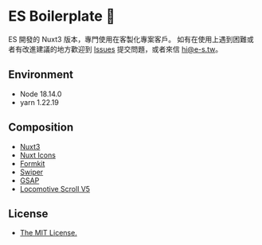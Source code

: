 # ES Boilerplate  🍳

ES 開發的 Nuxt3 版本，專門使用在客製化專案客戶。
如有在使用上遇到困難或者有改進建議的地方歡迎到 [Issues](https://github.com/esdesignstudio/es-nuxt3-template/issues) 提交問題，或者來信 [hi@e-s.tw](mailto:hi@e-s.tw)。

## Environment

- Node 18.14.0
- yarn 1.22.19

## Composition

- [Nuxt3](https://nuxt.com/)
- [Nuxt Icons](https://github.com/gitFoxCode/nuxt-icons)
- [Formkit](https://formkit.com/getting-started/what-is-formkit)
- [Swiper](https://swiperjs.com/swiper-api)
- [GSAP](https://greensock.com/gsap/)
- [Locomotive Scroll V5](https://scroll.locomotive.ca/docs/#/limitations)

## License

- [The MIT License.](https://opensource.org/license/mit/)
